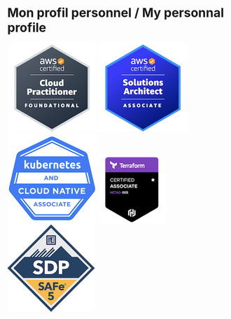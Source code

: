 # Mon profil personnel / My personnal profile

[![AWS Certified cloud practioner](images/aws-certified-cloud-practitioner.png)](https://www.credly.com/badges/3f43a021-24c9-4065-b32b-63866a2e4963/public_url)
[![AWS Certified solution architect associate](images/aws-certified-solutions-architect-associate.png)](https://www.credly.com/badges/21a62f22-3a74-4312-ac3a-782cc37534c1/public_url)
[![Kubernetes and cloud native associate](images/kcna-kubernetes-and-cloud-native-associate.png)](https://www.credly.com/badges/6b65b63c-5672-4942-bb18-867fad3d6a6b/public_url)
[![Hashicorp certified terraform associate](images/hashicorp-certified-terraform-associate-003.png)](https://www.credly.com/badges/83df8333-9ae8-428d-941a-842fe7107ebd/public_url)
[![Certified SAFe 5 DevOps practioner](images/certified-safe-5-devops-practitioner.png)](https://www.credly.com/badges/92f59d8a-b0e2-46a3-9e50-dfda58ac90dc/public_url)

